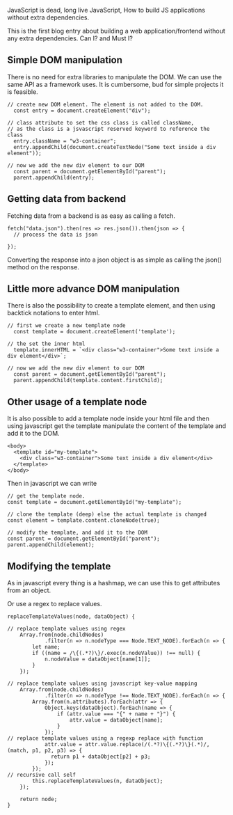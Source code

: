 JavaScript is dead, long live JavaScript, How to build JS applications without extra dependencies.

This is the first blog entry about building a web application/frontend without any extra dependencies. Can I? and Must I?

## Simple DOM manipulation

There is no need for extra libraries to manipulate the DOM. We can use the same API as a framework uses. It is cumbersome, bud for simple projects it is feasible.

```code
// create new DOM element. The element is not added to the DOM.
  const entry = document.createElement("div");

// class attribute to set the css class is called className,
// as the class is a jsvascript reserved keyword to reference the class
  entry.className = "w3-container";
  entry.appendChild(document.createTextNode("Some text inside a div element"));

// now we add the new div element to our DOM
  const parent = document.getElementById("parent");
  parent.appendChild(entry);

```

## Getting data from backend

Fetching data from a backend is as easy as calling a fetch.

```code
fetch("data.json").then(res => res.json()).then(json => {
  // process the data is json

});

```

Converting the response into a json object is as simple as calling the json() method on the response.

## Little more advance DOM manipulation

There is also the possibility to create a template element, and then using backtick notations to enter html.  

```code
// first we create a new template node
  const template = document.createElement('template');

// the set the inner html
  template.innerHTML = `<div class="w3-container">Some text inside a div element</div>`;

// now we add the new div element to our DOM
  const parent = document.getElementById("parent");
  parent.appendChild(template.content.firstChild);

```

## Other usage of a template node

It is also possible to add a template node inside your html file and then using javascript get the template manipulate the content of the template and add it to the DOM.

```code
<body>
  <template id="my-template">
    <div class="w3-container">Some text inside a div element</div>
  </template>
</body>
```

Then in javascript we can write

```code
// get the template node.
const template = document.getElementById("my-template");

// clone the template (deep) else the actual template is changed
const element = template.content.cloneNode(true);

// modify the template, and add it to the DOM
const parent = document.getElementById("parent");
parent.appendChild(element);
```

## Modifying the template

As in javascript every thing is a hashmap, we can use this to get attributes from an object.

Or use a regex to replace values.

```code
replaceTemplateValues(node, dataObject) {

// replace template values using regex
    Array.from(node.childNodes)
            .filter(n => n.nodeType === Node.TEXT_NODE).forEach(n => {
        let name;
        if ((name = /\{(.*?)\}/.exec(n.nodeValue)) !== null) {
            n.nodeValue = dataObject[name[1]];
        }
    });

// replace template values using javascript key-value mapping
    Array.from(node.childNodes)
            .filter(n => n.nodeType !== Node.TEXT_NODE).forEach(n => {
        Array.from(n.attributes).forEach(attr => {
            Object.keys(dataObject).forEach(name => {
                if (attr.value === "{" + name + "}") {
                    attr.value = dataObject[name];
                }
            });
// replace template values using a regexp replace with function
            attr.value = attr.value.replace(/(.*?)\{(.*?)\}(.*)/, (match, p1, p2, p3) => {
              return p1 + dataObject[p2] + p3;
            });
        });
// recursive call self        
        this.replaceTemplateValues(n, dataObject);
    });

    return node;
}
```
